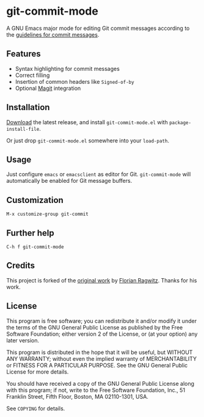 git-commit-mode
===============

A GNU Emacs major mode for editing Git commit messages according to the
[guidelines for commit messages][guidelines].

Features
--------

- Syntax highlighting for commit messages
- Correct filling
- Insertion of common headers like `Signed-of-by`
- Optional [Magit][] integration

Installation
------------

[Download][] the latest release, and install `git-commit-mode.el` with
`package-install-file`.

Or just drop `git-commit-mode.el` somewhere into your `load-path`.

Usage
-----

Just configure `emacs` or `emacsclient` as editor for Git. `git-commit-mode`
will automatically be enabled for Git message buffers.

Customization
-------------

`M-x customize-group git-commit`

Further help
------------

`C-h f git-commit-mode`

Credits
-------

This project is forked of the
[original work](https://github.com/rafl/git-commit-mode) by
[Florian Ragwitz](https://github.com/rafl).  Thanks for his work.

License
-------

This program is free software; you can redistribute it and/or modify it under
the terms of the GNU General Public License as published by the Free Software
Foundation; either version 2 of the License, or (at your option) any later
version.

This program is distributed in the hope that it will be useful, but WITHOUT ANY
WARRANTY; without even the implied warranty of MERCHANTABILITY or FITNESS FOR A
PARTICULAR PURPOSE.  See the GNU General Public License for more details.

You should have received a copy of the GNU General Public License along with
this program; if not, write to the Free Software Foundation, Inc., 51 Franklin
Street, Fifth Floor, Boston, MA 02110-1301, USA.

See `COPYING` for details.


[guidelines]: http://tbaggery.com/2008/04/19/a-note-about-git-commit-messages.html
[download]: https://github.com/lunaryorn/git-commit-mode/tags
[magit]: http://magit.github.com/magit/
